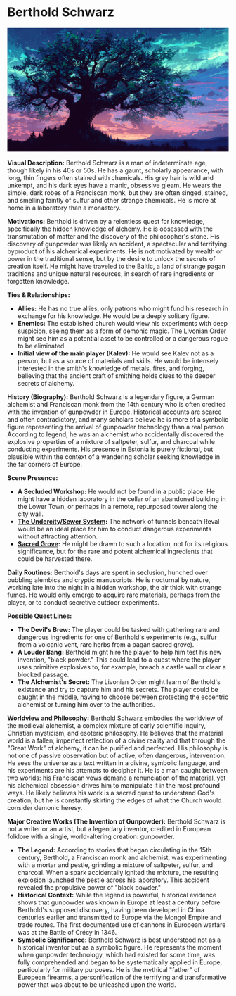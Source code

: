 # Berthold Schwarz

![alt text](../../character/skills/image-4.png)

**Visual Description:**
Berthold Schwarz is a man of indeterminate age, though likely in his 40s or 50s. He has a gaunt, scholarly appearance, with long, thin fingers often stained with chemicals. His grey hair is wild and unkempt, and his dark eyes have a manic, obsessive gleam. He wears the simple, dark robes of a Franciscan monk, but they are often singed, stained, and smelling faintly of sulfur and other strange chemicals. He is more at home in a laboratory than a monastery.

**Motivations:**
Berthold is driven by a relentless quest for knowledge, specifically the hidden knowledge of alchemy. He is obsessed with the transmutation of matter and the discovery of the philosopher's stone. His discovery of gunpowder was likely an accident, a spectacular and terrifying byproduct of his alchemical experiments. He is not motivated by wealth or power in the traditional sense, but by the desire to unlock the secrets of creation itself. He might have traveled to the Baltic, a land of strange pagan traditions and unique natural resources, in search of rare ingredients or forgotten knowledge.

**Ties & Relationships:**
*   **Allies:** He has no true allies, only patrons who might fund his research in exchange for his knowledge. He would be a deeply solitary figure.
*   **Enemies:** The established church would view his experiments with deep suspicion, seeing them as a form of demonic magic. The Livonian Order might see him as a potential asset to be controlled or a dangerous rogue to be eliminated.
*   **Initial view of the main player (Kalev):** He would see Kalev not as a person, but as a source of materials and skills. He would be intensely interested in the smith's knowledge of metals, fires, and forging, believing that the ancient craft of smithing holds clues to the deeper secrets of alchemy.

**History (Biography):**
Berthold Schwarz is a legendary figure, a German alchemist and Franciscan monk from the 14th century who is often credited with the invention of gunpowder in Europe. Historical accounts are scarce and often contradictory, and many scholars believe he is more of a symbolic figure representing the arrival of gunpowder technology than a real person. According to legend, he was an alchemist who accidentally discovered the explosive properties of a mixture of saltpeter, sulfur, and charcoal while conducting experiments. His presence in Estonia is purely fictional, but plausible within the context of a wandering scholar seeking knowledge in the far corners of Europe.

**Scene Presence:**
*   **A Secluded Workshop:** He would not be found in a public place. He might have a hidden laboratory in the cellar of an abandoned building in the Lower Town, or perhaps in a remote, repurposed tower along the city wall.
*   **[The Undercity/Sewer System](../../scenes/undercity/sewer_system.md):** The network of tunnels beneath Reval would be an ideal place for him to conduct dangerous experiments without attracting attention.
*   **[Sacred Grove](../../scenes/world/sacred_grove.md):** He might be drawn to such a location, not for its religious significance, but for the rare and potent alchemical ingredients that could be harvested there.

**Daily Routines:**
Berthold's days are spent in seclusion, hunched over bubbling alembics and cryptic manuscripts. He is nocturnal by nature, working late into the night in a hidden workshop, the air thick with strange fumes. He would only emerge to acquire rare materials, perhaps from the player, or to conduct secretive outdoor experiments.

**Possible Quest Lines:**
*   **The Devil's Brew:** The player could be tasked with gathering rare and dangerous ingredients for one of Berthold's experiments (e.g., sulfur from a volcanic vent, rare herbs from a pagan sacred grove).
*   **A Louder Bang:** Berthold might hire the player to help him test his new invention, "black powder." This could lead to a quest where the player uses primitive explosives to, for example, breach a castle wall or clear a blocked passage.
*   **The Alchemist's Secret:** The Livonian Order might learn of Berthold's existence and try to capture him and his secrets. The player could be caught in the middle, having to choose between protecting the eccentric alchemist or turning him over to the authorities.

**Worldview and Philosophy:**
Berthold Schwarz embodies the worldview of the medieval alchemist, a complex mixture of early scientific inquiry, Christian mysticism, and esoteric philosophy. He believes that the material world is a fallen, imperfect reflection of a divine reality and that through the "Great Work" of alchemy, it can be purified and perfected. His philosophy is not one of passive observation but of active, often dangerous, intervention. He sees the universe as a text written in a divine, symbolic language, and his experiments are his attempts to decipher it. He is a man caught between two worlds: his Franciscan vows demand a renunciation of the material, yet his alchemical obsession drives him to manipulate it in the most profound ways. He likely believes his work is a sacred quest to understand God's creation, but he is constantly skirting the edges of what the Church would consider demonic heresy.

**Major Creative Works (The Invention of Gunpowder):**
Berthold Schwarz is not a writer or an artist, but a legendary inventor, credited in European folklore with a single, world-altering creation: gunpowder.
-   **The Legend:** According to stories that began circulating in the 15th century, Berthold, a Franciscan monk and alchemist, was experimenting with a mortar and pestle, grinding a mixture of saltpeter, sulfur, and charcoal. When a spark accidentally ignited the mixture, the resulting explosion launched the pestle across his laboratory. This accident revealed the propulsive power of "black powder."
-   **Historical Context:** While the legend is powerful, historical evidence shows that gunpowder was known in Europe at least a century before Berthold's supposed discovery, having been developed in China centuries earlier and transmitted to Europe via the Mongol Empire and trade routes. The first documented use of cannons in European warfare was at the Battle of Crécy in 1346.
-   **Symbolic Significance:** Berthold Schwarz is best understood not as a historical inventor but as a symbolic figure. He represents the moment when gunpowder technology, which had existed for some time, was fully comprehended and began to be systematically applied in Europe, particularly for military purposes. He is the mythical "father" of European firearms, a personification of the terrifying and transformative power that was about to be unleashed upon the world.
